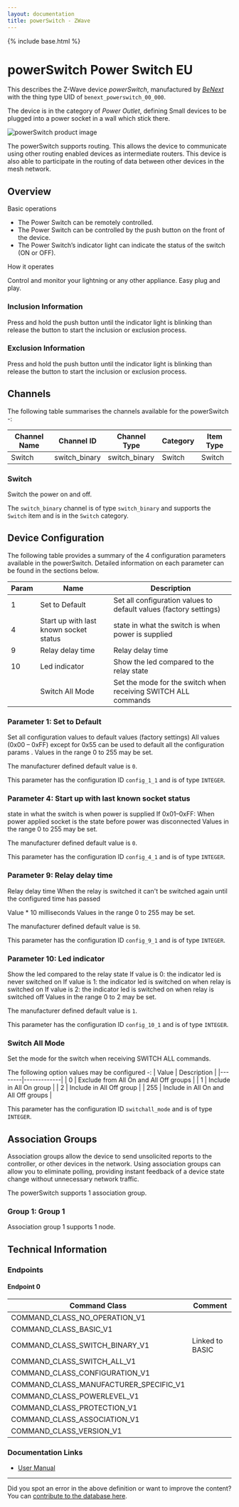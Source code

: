 ```yaml
---
layout: documentation
title: powerSwitch - ZWave
---
```


{% include base.html %}

# powerSwitch Power Switch EU
This describes the Z-Wave device *powerSwitch*, manufactured by *[BeNext](http://www.benext.eu/)* with the thing type UID of ```benext_powerswitch_00_000```.

The device is in the category of *Power Outlet*, defining Small devices to be plugged into a power socket in a wall which stick there.

![powerSwitch product image](https://opensmarthouse.org/zwavedatabase/224/image/)


The powerSwitch supports routing. This allows the device to communicate using other routing enabled devices as intermediate routers.  This device is also able to participate in the routing of data between other devices in the mesh network.

## Overview

Basic operations

  * The Power Switch can be remotely controlled.
  * The Power Switch can be controlled by the push button on the front of the device.
  * The Power Switch’s indicator light can indicate the status of the switch (ON or OFF).

How it operates

Control and monitor your lightning or any other appliance. Easy plug and play. 

### Inclusion Information

Press and hold the push button until the indicator light is blinking than release the button to start the inclusion or exclusion process.

### Exclusion Information

Press and hold the push button until the indicator light is blinking than release the button to start the inclusion or exclusion process.

## Channels

The following table summarises the channels available for the powerSwitch -:

| Channel Name | Channel ID | Channel Type | Category | Item Type |
|--------------|------------|--------------|----------|-----------|
| Switch | switch_binary | switch_binary | Switch | Switch | 

### Switch
Switch the power on and off.

The ```switch_binary``` channel is of type ```switch_binary``` and supports the ```Switch``` item and is in the ```Switch``` category.



## Device Configuration

The following table provides a summary of the 4 configuration parameters available in the powerSwitch.
Detailed information on each parameter can be found in the sections below.

| Param | Name  | Description |
|-------|-------|-------------|
| 1 | Set to Default | Set all configuration values to default values (factory settings) |
| 4 | Start up with last known socket status | state in what the switch is when power is supplied |
| 9 | Relay delay time | Relay delay time |
| 10 | Led indicator | Show the led compared to the relay state |
|  | Switch All Mode | Set the mode for the switch when receiving SWITCH ALL commands |

### Parameter 1: Set to Default

Set all configuration values to default values (factory settings)
All values (0x00 – 0xFF) except for 0x55 can be used to default all the configuration params .
Values in the range 0 to 255 may be set.

The manufacturer defined default value is ```0```.

This parameter has the configuration ID ```config_1_1``` and is of type ```INTEGER```.


### Parameter 4: Start up with last known socket status

state in what the switch is when power is supplied
If 0x01–0xFF: When power applied socket is the state before power was disconnected
Values in the range 0 to 255 may be set.

The manufacturer defined default value is ```0```.

This parameter has the configuration ID ```config_4_1``` and is of type ```INTEGER```.


### Parameter 9: Relay delay time

Relay delay time
When the relay is switched it can't be switched again until the configured time has passed

Value * 10 milliseconds
Values in the range 0 to 255 may be set.

The manufacturer defined default value is ```50```.

This parameter has the configuration ID ```config_9_1``` and is of type ```INTEGER```.


### Parameter 10: Led indicator

Show the led compared to the relay state
If value is 0: the indicator led is never switched on If value is 1: the indicator led is switched on when relay is switched on If value is 2: the indicator led is switched on when relay is switched off
Values in the range 0 to 2 may be set.

The manufacturer defined default value is ```1```.

This parameter has the configuration ID ```config_10_1``` and is of type ```INTEGER```.

### Switch All Mode

Set the mode for the switch when receiving SWITCH ALL commands.

The following option values may be configured -:
| Value  | Description |
|--------|-------------|
| 0 | Exclude from All On and All Off groups |
| 1 | Include in All On group |
| 2 | Include in All Off group |
| 255 | Include in All On and All Off groups |

This parameter has the configuration ID ```switchall_mode``` and is of type ```INTEGER```.


## Association Groups

Association groups allow the device to send unsolicited reports to the controller, or other devices in the network. Using association groups can allow you to eliminate polling, providing instant feedback of a device state change without unnecessary network traffic.

The powerSwitch supports 1 association group.

### Group 1: Group 1


Association group 1 supports 1 node.

## Technical Information

### Endpoints

#### Endpoint 0

| Command Class | Comment |
|---------------|---------|
| COMMAND_CLASS_NO_OPERATION_V1| |
| COMMAND_CLASS_BASIC_V1| |
| COMMAND_CLASS_SWITCH_BINARY_V1| Linked to BASIC|
| COMMAND_CLASS_SWITCH_ALL_V1| |
| COMMAND_CLASS_CONFIGURATION_V1| |
| COMMAND_CLASS_MANUFACTURER_SPECIFIC_V1| |
| COMMAND_CLASS_POWERLEVEL_V1| |
| COMMAND_CLASS_PROTECTION_V1| |
| COMMAND_CLASS_ASSOCIATION_V1| |
| COMMAND_CLASS_VERSION_V1| |

### Documentation Links

* [User Manual](https://www.opensmarthouse.org/zwavedatabase/224/powerswitch.pdf)

---

Did you spot an error in the above definition or want to improve the content?
You can [contribute to the database here](https://www.opensmarthouse.org/zwavedatabase/224).
